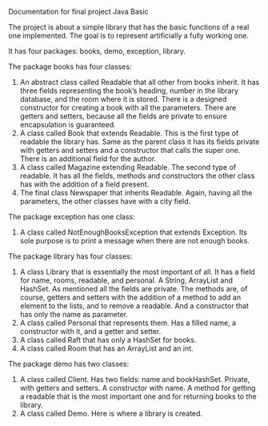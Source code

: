 Documentation for final project Java Basic

The project is about a simple library that has the basic functions of a real one implemented. 
The goal is to represent artificially a fully working one.

It has four packages: books, demo, exception, library.

The package books has four classes:
1.	An abstract class called Readable that all other from books inherit. It has three fields representing the book’s heading, number in the library database, and the room where it is stored. There is a designed constructor for creating a book with all the parameters. There are getters and setters, because all the fields are private to ensure encapsulation is guaranteed.
2.	A class called Book that extends Readable. This is the first type of readable the library has. Same as the parent class it has its fields private with getters and setters and a constructor that calls the super one. There is an additional field for the author.
3.	A class called Magazine extending Readable. The second type of readable. It has all the fields, methods and constructors the other class has with the addition of a field present.
4.	The final class Newspaper that inherits Readable. Again, having all the parameters, the other classes have with a city field. 

The package exception has one class:
1.	A class called NotEnoughBooksException that extends Exception. Its sole purpose is to print a message when there are not enough books. 

The package library has four classes: 
1.	A class Library that is essentially the most important of all. It has a field for name, rooms, readable, and personal. A String, ArrayList and HashSet. As mentioned all the fields are private. The methods are, of course, getters and setters with the addition of a method to add an element to the lists, and to remove a readable. And a constructor that has only the name as parameter.
2.	A class called Personal that represents them. Has a filled name, a constructor with it, and a getter and setter. 
3.	A class called Raft that has only a HashSet for books. 
4.	A class called Room that has an ArrayList and an int. 

The package demo has two classes:
1.	A class called Client. Has two fields: name and bookHashSet. Private, with getters and setters. A constructor with name. A method for getting a readable that is the most important one and for returning books to the library. 
2.	A class called Demo. Here is where a library is created. 

